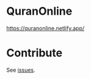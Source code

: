 # QuranOnline
https://quranonline.netlify.app/


# Contribute  

See [issues](https://github.com/SaidRH/QuranOnline/issues).
